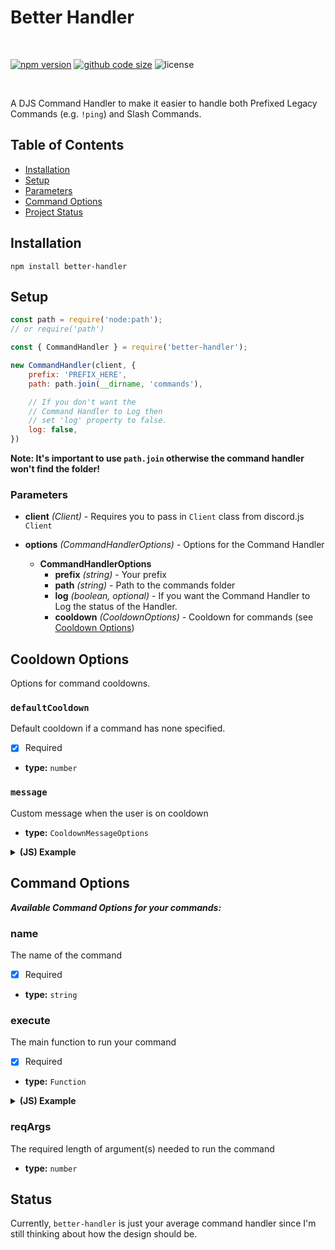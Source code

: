 # Better Handler

<div>
    <br />
    <p>
        <a href="https://www.npmjs.com/package/better-handler"><img src="https://img.shields.io/npm/v/better-handler?logo=npm" alt="npm version"></a>
        <a href="https://github.com/loldonut/better-handler"><img src ="https://img.shields.io/github/languages/code-size/loldonut/better-handler?logo=github" alt="github code size"></a>
        <img src="https://img.shields.io/npm/l/better-handler" alt="license">
    </p>
    <br />
</div>

A DJS Command Handler to make it easier to handle both Prefixed Legacy Commands (e.g. `!ping`) and Slash Commands.

## Table of Contents

- [Installation](#installation)
- [Setup](#setup)
- [Parameters](#parameters)
- [Command Options](#commandoptions)
- [Project Status](#status)

## Installation

```sh-session
npm install better-handler
```

## Setup

```js
const path = require('node:path');
// or require('path')

const { CommandHandler } = require('better-handler');

new CommandHandler(client, {
    prefix: 'PREFIX_HERE',
    path: path.join(__dirname, 'commands'),

    // If you don't want the
    // Command Handler to Log then
    // set 'log' property to false.
    log: false,
})
```

**Note: It's important to use `path.join` otherwise the command handler won't find the folder!**

### Parameters

- **client** *(Client)* - Requires you to pass in `Client` class from discord.js `Client`

- **options** *(CommandHandlerOptions)* - Options for the Command Handler
    - **CommandHandlerOptions**
        - **prefix** *(string)* - Your prefix
        - **path** *(string)* - Path to the commands folder
        - **log** *(boolean, optional)* - If you want the Command Handler to Log the status of the Handler.
        - **cooldown** *(CooldownOptions)* - Cooldown for commands (see [Cooldown Options](#cooldown-options))

## Cooldown Options

Options for command cooldowns.

### `defaultCooldown`

Default cooldown if a command has none specified.

- [x] Required
- **type:** `number`

### `message`

Custom message when the user is on cooldown

- **type:** `CooldownMessageOptions`

<details>
<summary><b>(JS) Example</b></summary>
<br>
Example:

```js
const { setTimeout: sleep } from 'node:timers/promises';

new CommandHandler(client, {
    prefix: 'PREFIX_HERE',
    path: join(__dirname, 'commands'),
    log: true,

    cooldown: {
        defaultCooldown: 5,
        message: 'You are on cooldown! {cooldown}',
        // or
        async message(message, cooldown) {
            const cooldownMessage = await message.reply({
                content: `You are on cooldown! | Use it again ${cooldown}`
            });,
            
            await sleep(3_000);
            if (cooldownMessage.deletable) await cooldownMessage.delete();
        }
    }
})
```
</details>

## Command Options

***Available Command Options for your commands:***

### name

The name of the command

- [x] Required
- **type:** `string`

### execute

The main function to run your command

- [x] Required
- **type:** `Function`

<details>
<summary><b>(JS) Example</b></summary>
<br>

```js
module.exports = {
    name: 'ping',

    async execute(message) {
        return [{
            content: `Pong! | ${message.client.ws.ping}ms`,
        }, true];
    },
};
```

**Return type:** `CommandReturnOptions`

`CommandReturnOptions` can be:
`string`, `[MessageOptions|MessagePayload|ReplyMessageOptions, boolean?]`, `void`

<details>
<summary>Links to Typedefs and Classes</summary>
<br>

[MessageOptions](https://discord.js.org/#/docs/discord.js/stable/typedef/MessageOptions)

[MessagePayload](https://discord.js.org/#/docs/discord.js/stable/class/MessagePayload)

[ReplyMessageOptions](https://discord.js.org/#/docs/discord.js/stable/typedef/ReplyMessageOptions)
</details>
</details>

### reqArgs

The required length of argument(s) needed to run the command

- **type:** `number`

## Status

Currently, `better-handler` is just your average command handler since I'm still thinking about how the design should be.
